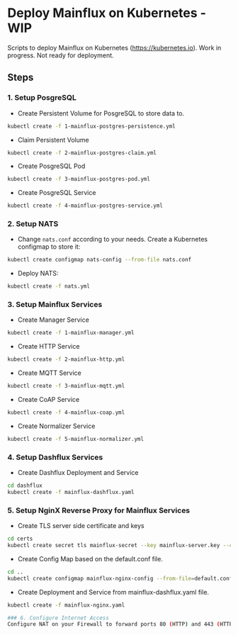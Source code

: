 # Deploy Mainflux on Kubernetes - WIP
Scripts to deploy Mainflux on Kubernetes (https://kubernetes.io). Work in progress. Not ready for deployment.

## Steps

### 1. Setup PosgreSQL 
- Create Persistent Volume for PosgreSQL to store data to.
```bash 
kubectl create -f 1-mainflux-postgres-persistence.yml
```
- Claim Persistent Volume
```bash
kubectl create -f 2-mainflux-postgres-claim.yml
```
- Create PosgreSQL Pod
```bash
kubectl create -f 3-mainflux-postgres-pod.yml
```
- Create PosgreSQL Service
```bash
kubectl create -f 4-mainflux-postgres-service.yml
```

### 2. Setup NATS
- Change `nats.conf` according to your needs.
Create a Kubernetes configmap to store it:
```bash
kubectl create configmap nats-config --from-file nats.conf
```
- Deploy NATS:
```bash
kubectl create -f nats.yml
```

### 3. Setup Mainflux Services
- Create Manager Service
```bash
kubectl create -f 1-mainflux-manager.yml
```	
- Create HTTP Service
```bash
kubectl create -f 2-mainflux-http.yml
```
- Create MQTT Service
```bash
kubectl create -f 3-mainflux-mqtt.yml
```
- Create CoAP Service
```bash
kubectl create -f 4-mainflux-coap.yml
```
- Create Normalizer Service
```bash
kubectl create -f 5-mainflux-normalizer.yml
```

### 4. Setup Dashflux Services
- Create Dashflux Deployment and Service
```bash
cd dashflux
kubectl create -f mainflux-dashflux.yaml
```	

### 5. Setup NginX Reverse Proxy for Mainflux Services
- Create TLS server side certificate and keys
```bash 
cd certs
kubectl create secret tls mainflux-secret --key mainflux-server.key --cert mainflux-server.crt
```
- Create Config Map based on the default.conf file. 
```bash 
cd ..
kubectl create configmap mainflux-nginx-config --from-file=default.conf
```
- Create Deployment and Service from mainflux-dashflux.yaml file.
```bash 
kubectl create -f mainflux-nginx.yaml

### 6. Configure Internet Access
Configure NAT on your Firewall to forward ports 80 (HTTP) and 443 (HTTPS) to mainflux-nginx service